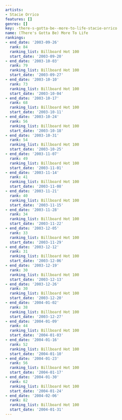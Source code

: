 ```yaml
---
artists:
- Stacie Orrico
features: []
genres: []
key: -there-s-gotta-be--more-to-life-stacie-orrico
name: (There's Gotta Be) More To Life
rankings:
- end_date: '2003-09-26'
  rank: 84
  ranking_list: Billboard Hot 100
  start_date: '2003-09-20'
- end_date: '2003-10-03'
  rank: 79
  ranking_list: Billboard Hot 100
  start_date: '2003-09-27'
- end_date: '2003-10-10'
  rank: 73
  ranking_list: Billboard Hot 100
  start_date: '2003-10-04'
- end_date: '2003-10-17'
  rank: 68
  ranking_list: Billboard Hot 100
  start_date: '2003-10-11'
- end_date: '2003-10-24'
  rank: 56
  ranking_list: Billboard Hot 100
  start_date: '2003-10-18'
- end_date: '2003-10-31'
  rank: 54
  ranking_list: Billboard Hot 100
  start_date: '2003-10-25'
- end_date: '2003-11-07'
  rank: 49
  ranking_list: Billboard Hot 100
  start_date: '2003-11-01'
- end_date: '2003-11-14'
  rank: 41
  ranking_list: Billboard Hot 100
  start_date: '2003-11-08'
- end_date: '2003-11-21'
  rank: 40
  ranking_list: Billboard Hot 100
  start_date: '2003-11-15'
- end_date: '2003-11-28'
  rank: 34
  ranking_list: Billboard Hot 100
  start_date: '2003-11-22'
- end_date: '2003-12-05'
  rank: 33
  ranking_list: Billboard Hot 100
  start_date: '2003-11-29'
- end_date: '2003-12-12'
  rank: 31
  ranking_list: Billboard Hot 100
  start_date: '2003-12-06'
- end_date: '2003-12-19'
  rank: 30
  ranking_list: Billboard Hot 100
  start_date: '2003-12-13'
- end_date: '2003-12-26'
  rank: 30
  ranking_list: Billboard Hot 100
  start_date: '2003-12-20'
- end_date: '2004-01-02'
  rank: 38
  ranking_list: Billboard Hot 100
  start_date: '2003-12-27'
- end_date: '2004-01-09'
  rank: 44
  ranking_list: Billboard Hot 100
  start_date: '2004-01-03'
- end_date: '2004-01-16'
  rank: 52
  ranking_list: Billboard Hot 100
  start_date: '2004-01-10'
- end_date: '2004-01-23'
  rank: 56
  ranking_list: Billboard Hot 100
  start_date: '2004-01-17'
- end_date: '2004-01-30'
  rank: 62
  ranking_list: Billboard Hot 100
  start_date: '2004-01-24'
- end_date: '2004-02-06'
  rank: 82
  ranking_list: Billboard Hot 100
  start_date: '2004-01-31'
---
```


